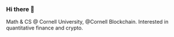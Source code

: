 ### Hi there 👋

Math & CS @ Cornell University, @Cornell Blockchain. Interested in quantitative finance and crypto.
